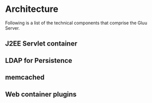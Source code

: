 # Architecture

Following is a list of the technical components that comprise the Gluu Server.

## J2EE Servlet container

## LDAP for Persistence

## memcached

## Web container plugins

